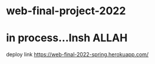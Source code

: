 # web-final-project-2022
# in process...Insh ALLAH

deploy link https://web-final-2022-spring.herokuapp.com/

